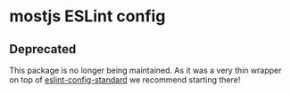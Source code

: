 # mostjs ESLint config

## Deprecated

This package is no longer being maintained. As it was a very thin wrapper
on top of [eslint-config-standard](https://github.com/feross/eslint-config-standard)
we recommend starting there!